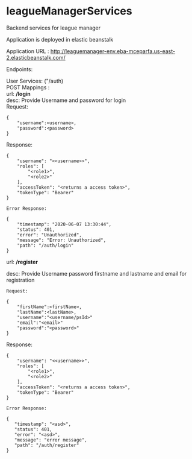 # leagueManagerServices
Backend services for league manager

Application is deployed in elastic beanstalk

Application URL : http://leaguemanager-env.eba-mceparfa.us-east-2.elasticbeanstalk.com/

Endpoints:

User Services: ("/auth) <br>
POST Mappings : <br>
    url: <b>/login</b> <br>
    desc: Provide Username and password for login <br>
    Request:    
    
    {
        "username":<username>,
        "password":<password>
    }


Response:
    
    
    {
        "username": "<<username>>",
        "roles": [
            "<role1>",
            "<role2>"
        ],
        "accessToken": "<returns a access token>",
        "tokenType": "Bearer"
    }
    
    Error Response:
    
    {
        "timestamp": "2020-06-07 13:30:44",
        "status": 401,
        "error": "Unauthorized",
        "message": "Error: Unauthorized",
        "path": "/auth/login"
    }
    
url: <b>/register</b> <br>

desc: Provide Username password firstname and lastname and email for registration <br>

    Request:    
    
    {
        "firstName":<firstName>,
        "lastName":<lastName>,
        "username":"<username/psId>"
        "email":"<email>"
        "password":"<password>"
    }

Response:
    
    
    {
        "username": "<<username>>",
        "roles": [
            "<role1>",
            "<role2>"
        ],
        "accessToken": "<returns a access token>",
        "tokenType": "Bearer"
    }
    
    Error Response:
    
    {
       "timestamp": "<asd>",
       "status": 401,
       "error": "<asd>",
       "message": "error message",
       "path": "/auth/register"
    }
    
    
    
    

 